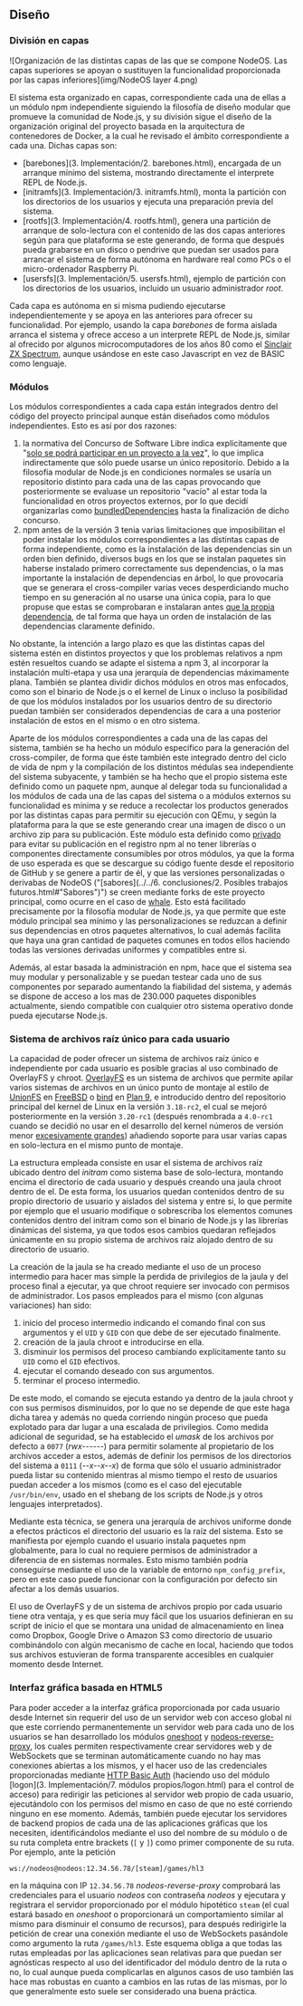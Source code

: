 ## Diseño

### División en capas

![Organización de las distintas capas de las que se compone NodeOS. Las capas superiores se apoyan o sustituyen la funcionalidad proporcionada por las capas inferiores](img/NodeOS layer 4.png)

El sistema esta organizado en capas, correspondiente cada una de ellas a un
módulo npm independiente siguiendo la filosofía de diseño modular que promueve
la comunidad de Node.js, y su división sigue el diseño de la organización
original del proyecto basada en la arquitectura de contenedores de Docker, a la
cual he revisado el ámbito correspondiente a cada una. Dichas capas son:

* [barebones](3. Implementación/2. barebones.html), encargada de un arranque
  mínimo del sistema, mostrando directamente el interprete REPL de Node.js.
* [initramfs](3. Implementación/3. initramfs.html), monta la partición con los
  directorios de los usuarios y ejecuta una preparación previa del sistema.
* [rootfs](3. Implementación/4. rootfs.html), genera una partición de arranque
  de solo-lectura con el contenido de las dos capas anteriores según para que
  plataforma se este generando, de forma que después pueda grabarse en un disco
  o pendrive que puedan ser usados para arrancar el sistema de forma autónoma en
  hardware real como PCs o el micro-ordenador Raspberry Pi.
* [usersfs](3. Implementación/5. usersfs.html), ejemplo de partición con los
  directorios de los usuarios, incluido un usuario administrador *root*.

Cada capa es autónoma en si misma pudiendo ejecutarse independientemente y se
apoya en las anteriores para ofrecer su funcionalidad. Por ejemplo, usando la
capa *barebones* de forma aislada arranca el sistema y ofrece acceso a un
interprete REPL de Node.js, similar al ofrecido por algunos microcomputadores de
los años 80 como el [Sinclair ZX Spectrum](https://es.wikipedia.org/wiki/Sinclair_ZX_Spectrum),
aunque usándose en este caso Javascript en vez de BASIC como lenguaje.

### Módulos

Los módulos correspondientes a cada capa están integrados dentro del código del
proyecto principal aunque están diseñados como módulos independientes. Esto es
así por dos razones:

1. la normativa del Concurso de Software Libre indica explícitamente que
   "[solo se podrá participar en un proyecto a la vez](http://www.concursosoftwarelibre.org/1415/bases)",
   lo que implica indirectamente que sólo puede usarse un único repositorio.
   Debido a la filosofía modular de Node.js en condiciones normales se usaría un
   repositorio distinto para cada una de las capas provocando que posteriormente
   se evaluase un repositorio "vacío" al estar toda la funcionalidad en otros
   proyectos externos, por lo que decidí organizarlas como
   [bundledDependencies](https://docs.npmjs.com/files/package.json#bundleddependencies)
   hasta la finalización de dicho concurso.
2. npm antes de la versión 3 tenia varias limitaciones que imposibilitan el
   poder instalar los módulos correspondientes a las distintas capas de forma
   independiente, como es la instalación de las dependencias sin un orden bien
   definido, diversos bugs en los que se instalan paquetes sin haberse instalado
   primero correctamente sus dependencias, o la mas importante la instalación de
   dependencias en árbol, lo que provocaría que se generara el cross-compiler
   varias veces desperdiciando mucho tiempo en su generación al no usarse una
   única copia, para lo que propuse que estas se comprobaran e instalaran antes
   [que la propia dependencia](https://github.com/npm/npm/issues/7917), de tal
   forma que haya un orden de instalación de las dependencias claramente definido.

No obstante, la intención a largo plazo es que las distintas capas del sistema
estén en distintos proyectos y que los problemas relativos a npm estén resueltos
cuando se adapte el sistema a npm 3, al incorporar la instalación multi-etapa y
usa una jerarquía de dependencias máximamente plana. También se plantea dividir
dichos módulos en otros mas enfocados, como son el binario de Node.js o el
kernel de Linux o incluso la posibilidad de que los módulos instalados por los
usuarios dentro de su directorio puedan también ser considerados dependencias de
cara a una posterior instalación de estos en el mismo o en otro sistema.

Aparte de los módulos correspondientes a cada una de las capas del sistema,
también se ha hecho un módulo especifico para la generación del cross-compiler,
de forma que éste también este integrado dentro del ciclo de vida de npm y la
compilación de los distintos médulas sea independiente del sistema subyacente, y
también se ha hecho que el propio sistema este definido como un paquete npm,
aunque al delegar toda su funcionalidad a los módulos de cada una de las capas
del sistema o a módulos externos su funcionalidad es mínima y se reduce a
recolectar los productos generados por las distintas capas para permitir su
ejecución con QEmu, y según la plataforma para la que se este generando crear
una imagen de disco o un archivo zip para su publicación. Este módulo esta
definido como [privado](https://docs.npmjs.com/files/package.json#private) para
evitar su publicación en el registro npm al no tener librerías o componentes
directamente consumibles por otros módulos, ya que la forma de uso esperada es
que se descargue su código fuente desde el repositorio de GitHub y se genere a
partir de él, y que las versiones personalizadas o derivabas de NodeOS
("[sabores](../../6. conclusiones/2. Posibles trabajos futuros.html#"Sabores")")
se creen mediante forks de este proyecto principal, como ocurre en el caso de
[whale](https://github.com/bash/whale). Esto está facilitado precisamente por la
filosofía modular de Node.js, ya que permite que este módulo principal sea
mínimo y las personalizaciones se reduzcan a definir sus dependencias en otros
paquetes alternativos, lo cual además facilita que haya una gran cantidad de
paquetes comunes en todos ellos haciendo todas las versiones derivadas uniformes
y compatibles entre si.

Además, al estar basada la administración en npm, hace que el sistema sea muy
modular y personalizable y se puedan testear cada uno de sus componentes por
separado aumentando la fiabilidad del sistema, y además se dispone de acceso a
los mas de 230.000 paquetes disponibles actualmente, siendo compatible con
cualquier otro sistema operativo donde pueda ejecutarse Node.js.

### Sistema de archivos raíz único para cada usuario

La capacidad de poder ofrecer un sistema de archivos raíz único e independiente
por cada usuario es posible gracias al uso combinado de OverlayFS y chroot.
[OverlayFS](https://www.kernel.org/doc/Documentation/filesystems/overlayfs.txt)
es un sistema de archivos que permite apilar varios sistemas de archivos en un
único punto de montaje al estilo de [UnionFS](http://unionfs.filesystems.org) en
[FreeBSD](https://www.freebsd.org) o [bind](http://man.cat-v.org/plan_9/2/bind)
en [Plan 9](http://plan9.bell-labs.com/plan9), e introducido dentro del
repositorio principal del kernel de Linux en la versión `3.18-rc2`, el cual se
mejoró posteriormente en la versión `3.20-rc1` (después renombrada a `4.0-rc1`
cuando se decidió no usar en el desarrollo del kernel números de versión menor
[excesivamente grandes](https://plus.google.com/+LinusTorvalds/posts/jmtzzLiiejc))
añadiendo soporte para usar varias capas en solo-lectura en el mismo punto de
montaje.

La estructura empleada consiste en usar el sistema de archivos raíz ubicado
dentro del *initram* como sistema base de solo-lectura, montando encima el
directorio de cada usuario y después creando una jaula chroot dentro de el. De
esta forma, los usuarios quedan contenidos dentro de su propio directorio de
usuario y aislados del sistema y entre si, lo que permite por ejemplo que el
usuario modifique o sobrescriba los elementos comunes contenidos dentro del
initram como son el binario de Node.js y las librerías dinámicas del sistema, ya
que todos esos cambios quedaran reflejados únicamente en su propio sistema de
archivos raíz alojado dentro de su directorio de usuario.

La creación de la jaula se ha creado mediante el uso de un proceso intermedio
para hacer mas simple la perdida de privilegios de la jaula y del proceso final
a ejecutar, ya que chroot requiere ser invocado con permisos de administrador.
Los pasos empleados para el mismo (con algunas variaciones) han sido:

1. inicio del proceso intermedio indicando el comando final con sus argumentos
   y el `UID` y `GID` con que debe de ser ejecutado finalmente.
2. creación de la jaula chroot e introducirse en ella.
3. disminuir los permisos del proceso cambiando explícitamente tanto su `UID`
   como el `GID` efectivos.
4. ejecutar el comando deseado con sus argumentos.
5. terminar el proceso intermedio.

De este modo, el comando se ejecuta estando ya dentro de la jaula chroot y con
sus permisos disminuidos, por lo que no se depende de que este haga dicha tarea
y además no queda corriendo ningún proceso que pueda explotado para dar lugar a
una escalada de privilegios. Como medida adicional de seguridad, se ha
establecido el *umask* de los archivos por defecto a `0077` (*rwx------*) para
permitir solamente al propietario de los archivos acceder a estos, además de
definir los permisos de los directorios del sistema a `0111` (*--x--x--x*) de
forma que sólo el usuario administrador pueda listar su contenido mientras al
mismo tiempo el resto de usuarios puedan acceder a los mismos (como es el caso
del ejecutable `/usr/bin/env`, usado en el shebang de los scripts de Node.js y
otros lenguajes interpretados).

Mediante esta técnica, se genera una jerarquía de archivos uniforme donde a
efectos prácticos el directorio del usuario es la raíz del sistema. Esto se
manifiesta por ejemplo cuando el usuario instala paquetes npm globalmente, para
lo cual no requiere permisos de administrador a diferencia de en sistemas
normales. Esto mismo también podría conseguirse mediante el uso de la variable
de entorno `npm_config_prefix`, pero en este caso puede funcionar con la
configuración por defecto sin afectar a los demás usuarios.

El uso de OverlayFS y de un sistema de archivos propio por cada usuario tiene
otra ventaja, y es que seria muy fácil que los usuarios definieran en su script
de inicio el que se montara una unidad de almacenamiento en linea como Dropbox,
Google Drive o Amazon S3 como directorio de usuario combinándolo con algún
mecanismo de cache en local, haciendo que todos sus archivos estuvieran de forma
transparente accesibles en cualquier momento desde Internet.

### Interfaz gráfica basada en HTML5

Para poder acceder a la interfaz gráfica proporcionada por cada usuario desde
Internet sin requerir del uso de un servidor web con acceso global ni que este
corriendo permanentemente un servidor web para cada uno de los usuarios se han
desarrollado los módulos [oneshoot](https://github.com/piranna/oneshoot) y
[nodeos-reverse-proxy](https://github.com/piranna/nodeos-reverse-proxy), los
cuales permiten respectivamente crear servidores web y de WebSockets que se
terminan automáticamente cuando no hay mas conexiones abiertas a los mismos, y
el hacer uso de las credenciales proporcionadas mediante
[HTTP Basic Auth](https://tools.ietf.org/html/rfc2617) (haciendo uso del módulo
[logon](3. Implementación/7. módulos propios/logon.html) para el control de
acceso) para redirigir las peticiones al servidor web propio de cada usuario,
ejecutándolo con los permisos del mismo en caso de que no esté corriendo ninguno
en ese momento. Además, también puede ejecutar los servidores de backend propios
de cada una de las aplicaciones gráficas que los necesiten, identificándolos
mediante el uso del nombre de su módulo o de su ruta completa entre brackets
(`[` y `]`) como primer componente de su ruta. Por ejemplo, ante la petición

```url
ws://nodeos@nodeos:12.34.56.78/[steam]/games/hl3
```

en la máquina con IP `12.34.56.78` *nodeos-reverse-proxy* comprobará las
credenciales para el usuario *nodeos* con contraseña *nodeos* y ejecutara y
registrara el servidor proporcionado por el módulo hipotético `steam` (el cual
estará basado en *oneshoot* o proporcionará un comportamiento similar al mismo
para disminuir el consumo de recursos), para después redirigirle la petición de
crear una conexión mediante el uso de WebSockets pasándole como argumento la
ruta `/games/hl3`. Este esquema obliga a que todas las rutas empleadas por las
aplicaciones sean relativas para que puedan ser agnósticas respecto al uso del
identificador del módulo dentro de la ruta o no, lo cual aunque pueda
complicarlas en algunos casos de uso también las hace mas robustas en cuanto a
cambios en las rutas de las mismas, por lo que generalmente esto suele ser
considerado una buena práctica.
